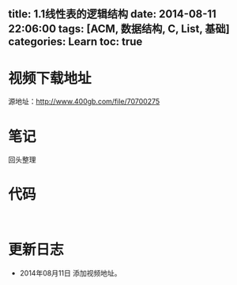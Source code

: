 ﻿title: 1.1线性表的逻辑结构
date: 2014-08-11 22:06:00
tags: [ACM, 数据结构, C, List, 基础]
categories: Learn
toc: true
---
# 视频下载地址
源地址：http://www.400gb.com/file/70700275

# 笔记
回头整理

# 代码
```


```
	
# 更新日志
- 2014年08月11日 添加视频地址。